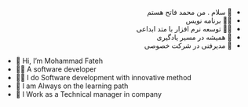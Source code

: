 <div dir="rtl">

- 👋 سلام . من محمد فاتح هستم
- 🧑‍💻 برنامه نویس
- 👨‍🏫 توسعه نرم افزار با متد ابداعی
- 📘 همیشه در مسیر یادگیری
- 💼 مدیرفنی در شرکت خصوصی

</div>

- 👋 Hi, I’m Mohammad Fateh
- 🧑‍💻 A software developer
- 👨‍🏫 I do Software development with innovative method
- 📘 I am Always on the learning path
- 💼 I Work as a Technical manager in company

<!---
fatehmo/fatehmo is a ✨ special ✨ repository because its `README.md` (this file) appears on your GitHub profile.
You can click the Preview link to take a look at your changes.
--->
